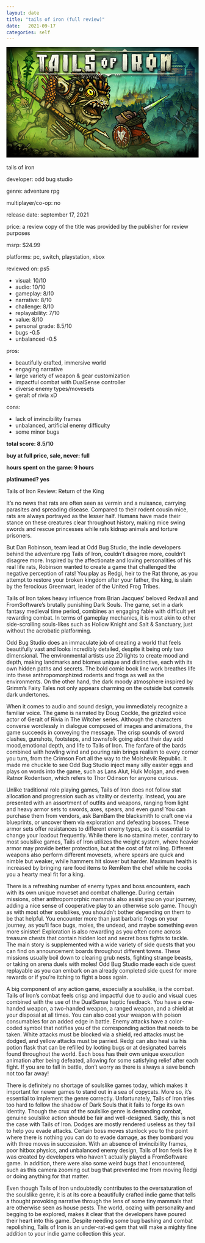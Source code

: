 ```yaml
---
layout: date
title: "tails of iron (full review)"
date:   2021-09-17
categories: self
---
```


![mos](/assets/img/tailsofiron.jpg)

tails of iron

developer: odd bug studio

genre: adventure rpg

multiplayer/co-op: no

release date: september 17, 2021

price: a review copy of the title was provided by the publisher for review purposes

msrp: $24.99

platforms: pc, switch, playstation, xbox

reviewed on: ps5

- visual: 10/10
- audio: 10/10
- gameplay: 8/10
- narrative: 8/10
- challenge: 8/10
- replayability: 7/10
- value: 8/10
- personal grade: 8.5/10
- bugs -0.5
- unbalanced -0.5

pros:
- beautifully crafted, immersive world
- engaging narrative
- large variety of weapon & gear customization
- impactful combat with DualSense controller
- diverse enemy types/movesets
- geralt of rivia xD

cons:
- lack of invincibility frames
- unbalanced, artificial enemy difficulty
- some minor bugs

**total score: 8.5/10**

**buy at full price, sale, never: full**

**hours spent on the game: 9 hours**

**platinumed? yes**

Tails of Iron Review: Return of the King

It’s no news that rats are often seen as vermin and a nuisance, carrying parasites and spreading disease. Compared to their rodent cousin mice, rats are always portrayed as the lesser half. Humans have made their stance on these creatures clear throughout history, making mice swing swords and rescue princesses while rats kidnap animals and torture prisoners. 

But Dan Robinson, team lead at Odd Bug Studio, the indie developers behind the adventure rpg Tails of Iron, couldn’t disagree more, couldn’t disagree more. Inspired by the affectionate and loving personalities of his real life rats, Robinson wanted to create a game that challenged the negative perception of rats! You play as Redgi, heir to the Rat throne, as you attempt to restore your broken kingdom after your father, the king, is slain by the ferocious Greenwart, leader of the United Frog Tribes. 

Tails of Iron takes heavy influence from Brian Jacques’ beloved Redwall and FromSoftware’s brutally punishing Dark Souls. The game, set in a dark fantasy medieval time period, combines an engaging fable with difficult yet rewarding combat. In terms of gameplay mechanics, it is most akin to other side-scrolling souls-likes such as Hollow Knight and Salt & Sanctuary, just without the acrobatic platforming.

Odd Bug Studio does an immaculate job of creating a world that feels beautifully vast and looks incredibly detailed, despite it being only two dimensional. The environmental artists use 2D lights to create mood and depth, making landmarks and biomes unique and distinctive, each with its own hidden paths and secrets. The bold comic book line work breathes life into these anthropomorphized rodents and frogs as well as the environments. On the other hand, the dark moody atmosphere inspired by Grimm’s Fairy Tales not only appears charming on the outside but conveils dark undertones.

When it comes to audio and sound design, you immediately recognize a familiar voice. The game is narrated by Doug Cockle, the grizzled voice actor of Geralt of Rivia in The Witcher series. Although the characters converse wordlessly in dialogue composed of images and animations, the game succeeds in conveying the message. The crisp sounds of sword clashes, gunshots, footsteps, and townsfolk going about their day add mood,emotional depth, and life to Tails of Iron. The fanfare of the bards combined with howling wind and pouring rain brings realism to every corner you turn, from the Crimson Fort all the way to the Molshevik Republic. It made me chuckle to see Odd Bug Studio inject many silly easter eggs and plays on words into the game, such as Lans Alut, Hulk Molgan, and even Ratnor Rodentson, which refers to Thor Odinson for anyone curious. 

Unlike traditional role playing games, Tails of Iron does not follow stat allocation and progression such as vitality or dexterity. Instead, you are presented with an assortment of outfits and weapons, ranging from light and heavy armor sets to swords, axes, spears, and even guns! You can purchase them from vendors, ask BamBam the blacksmith to craft one via blueprints, or uncover them via exploration and defeating bosses. These armor sets offer resistances to different enemy types, so it is essential to change your loadout frequently. While there is no stamina meter, contrary to most soulslike games, Tails of Iron utilizes the weight system, where heavier armor may provide better protection, but at the cost of fat rolling. Different weapons also perform different movesets, where spears are quick and nimble but weaker, while hammers hit slower but harder. Maximum health is increased by bringing rare food items to RemRem the chef while he cooks you a hearty meal fit for a king.

There is a refreshing number of enemy types and boss encounters, each with its own unique moveset and combat challenge. During certain missions, other anthropomorphic mammals also assist you on your journey, adding a nice sense of cooperative play to an otherwise solo game. Though as with most other soulslikes, you shouldn’t bother depending on them to be that helpful. You encounter more than just barbaric frogs on your journey, as you’ll face bugs, moles, the undead, and maybe something even more sinister! Exploration is also rewarding as you often come across treasure chests that contain hidden loot and secret boss fights to tackle. The main story is supplemented with a wide variety of side quests that you can find on announcement boards throughout different towns. These missions usually boil down to clearing grub nests, fighting strange beasts, or taking on arena duels with moles! Odd Bug Studio made each side quest replayable as you can embark on an already completed side quest for more rewards or if you’re itching to fight a boss again.

A big component of any action game, especially a soulslike, is the combat. Tails of Iron’s combat feels crisp and impactful due to audio and visual cues combined with the use of the DualSense haptic feedback. You have a one-handed weapon, a two-handed weapon, a ranged weapon, and a shield at your disposal at all times. You can also coat your weapon with poison consumables for an added edge in battle. Enemy attacks have a color-coded symbol that notifies you of the corresponding action that needs to be taken. White attacks must be blocked via a shield, red attacks must be dodged, and yellow attacks must be parried. Redgi can also heal via his potion flask that can be refilled by looting bugs or at designated barrels found throughout the world. Each boss has their own unique execution animation after being defeated, allowing for some satisfying relief after each fight. If you are to fall in battle, don’t worry as there is always a save bench not too far away!

There is definitely no shortage of soulslike games today, which makes it important for newer games to stand out in a sea of copycats. More so, it’s essential to implement the genre correctly. Unfortunately, Tails of Iron tries too hard to follow the shadow of Dark Souls that it fails to forge its own identity. Though the crux of the soulslike genre is demanding combat, genuine soulslike action should be fair and well-designed. Sadly, this is not the case with Tails of Iron. Dodges are mostly rendered useless as they fail to help you evade attacks. Certain boss moves stunlock you to the point where there is nothing you can do to evade damage, as they bombard you with three moves in succession. With an absence of invincibility frames, poor hitbox physics, and unbalanced enemy design, Tails of Iron feels like it was created by developers who haven't actually played a FromSoftware game. In addition, there were also some weird bugs that I encountered, such as this camera zooming out bug that prevented me from moving Redgi or doing anything for that matter.

Even though Tails of Iron undoubtedly contributes to the oversaturation of the soulslike genre, it is at its core a beautifully crafted indie game that tells a thought provoking narrative through the lens of some tiny mammals that are otherwise seen as house pests. The world, oozing with personality and begging to be explored, makes it clear that the developers have poured their heart into this game. Despite needing some bug bashing and combat repolishing, Tails of Iron is an under-rat-ed gem that will make a mighty fine addition to your indie game collection this year. 